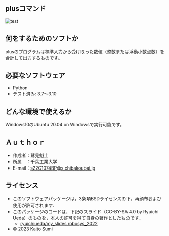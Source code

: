 ## plusコマンド
![test](https://github.com/11sumikaito/sumikaito/actions/workflows/test.yml/badge.svg)

## 何をするためのソフトか
plusのプログラムは標準入力から受け取った数値（整数または浮動小数点数）を合計して出力するものです。

## 必要なソフトウェア
 * Python
  * テスト済み: 3.7～3.10

## どんな環境で使えるか
Windows10のUbuntu 20.04 on Windowsで実行可能です。

## Ａｕｔｈｏｒ
 * 作成者：鷲見魁土
 * 所属　：千葉工業大学
 * E-mail：s22C1074BP@s.chibakoubai.jp

## ライセンス
 * このソフトウェアパッケージは，3条項BSDライセンスの下，再頒布および使用が許可されます．
  * このパッケージのコードは，下記のスライド（CC-BY-SA 4.0 by Ryuichi Ueda）のものを，本人の許可を得て自身の著作としたものです．
       * [ryuichiueda/my_slides robosys_2022](https://github.com/ryuichiueda/my_slides/tree/master/robosys_2022)
  * © 2023 Kaito Sumi
